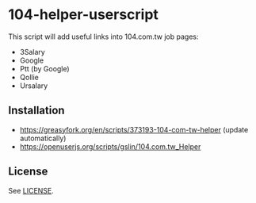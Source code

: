# 104-helper-userscript

This script will add useful links into 104.com.tw job pages:

* 3Salary
* Google
* Ptt (by Google)
* Qollie
* Ursalary

## Installation

* https://greasyfork.org/en/scripts/373193-104-com-tw-helper (update automatically)
* https://openuserjs.org/scripts/gslin/104.com.tw_Helper

## License

See [LICENSE](LICENSE).
